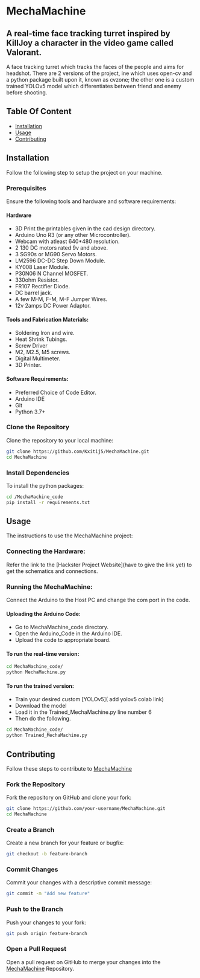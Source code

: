 # MechaMachine
## A real-time face tracking turret inspired by KillJoy a character in the video game called Valorant.

A face tracking turret which tracks the faces of the people and aims for headshot. There are 2 versions of the project, ine which uses open-cv and a python package built upon it, known as cvzone; the other one is a custom trained YOLOv5 model which differentiates between friend and enemy before shooting.


## Table Of Content
- [Installation](#installation)
- [Usage](#usage)
- [Contributing](#contributing)


## Installation
Follow the following step to setup the project on your machine.

### Prerequisites 
Ensure the following tools and hardware and software requirements:

#### Hardware
- 3D Print the printables given in the cad design directory.
- Arduino Uno R3 (or any other Microcontroller).
- Webcam with atleast 640*480 resolution.
- 2 130 DC motors rated 9v and above.
- 3 SG90s or MG90 Servo Motors. 
- LM2596 DC-DC Step Down Module.
- KY008 Laser Module.
- P30N06 N Channel MOSFET.
- 330ohm Resistor.
- FR107 Rectifier Diode.
- DC barrel jack.
- A few M-M, F-M, M-F Jumper Wires. 
- 12v 2amps DC Power Adaptor.

#### Tools and Fabrication Materials:
- Soldering Iron and wire.
- Heat Shrink Tubings.
- Screw Driver 
- M2, M2.5, M5 screws.
- Digital Multimeter.
- 3D Printer.

#### Software Requirements:
- Preferred Choice of Code Editor.
- Arduino IDE
- Git
- Python 3.7+

### Clone the Repository 
Clone the repository to your local machine:
```bash
git clone https://github.com/Kxitij5/MechaMachine.git
cd MechaMachine
```
### Install Dependencies 
To install the python packages:
```bash
cd /MechaMachine_code
pip install -r requirements.txt
```

## Usage
The instructions to use the MechaMachine project:
### Connecting the Hardware:
Refer the link to the [Hackster Project Website](have to give the link yet) to get the schematics and connections.

### Running the MechaMachine:
Connect the Arduino to the Host PC and change the com port in the code.
#### Uploading the Arduino Code:
- Go to MechaMachine_code directory.
- Open the Arduino_Code in the Arduino IDE.
- Upload the code to appropriate board.
#### To run the real-time version:
```bash
cd MechaMachine_code/
python MechaMachine.py
```
#### To run the trained version:
- Train your desired custom [YOLOv5]( add yolov5 colab link)
- Download the model 
- Load it in the Trained_MechaMachine.py line number 6
- Then do the following.
```bash
cd MechaMachine_code/
python Trained_MechaMachine.py
```

## Contributing
Follow these steps to contribute to [MechaMachine](https://github.com/Kxitij5/MechaMachine)

### Fork the Repository
Fork the repository on GitHub and clone your fork:
```bash
git clone https://github.com/your-username/MechaMachine.git
cd MechaMachine
```

### Create a Branch
Create a new branch for your feature or bugfix:
```bash
git checkout -b feature-branch
```

### Commit Changes 
Commit your changes with a descriptive commit message:
```bash
git commit -m "Add new feature"
```
### Push to the Branch
Push your changes to your fork:
```bash
git push origin feature-branch
```
### Open a Pull Request
Open a pull request on GitHub to merge your changes into the [MechaMachine](https://github.com/Kxitij5/MechaMachine) Repository.






































